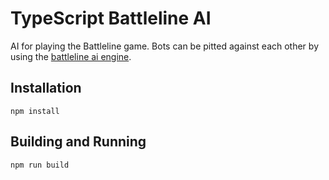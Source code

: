 # TypeScript Battleline AI

AI for playing the Battleline game. Bots can be pitted against each other by using the [battleline ai engine](https://bitbucket.org/patrick_viafore/battlelineaiengine).

## Installation
```
npm install
```

## Building and Running
```
npm run build
```